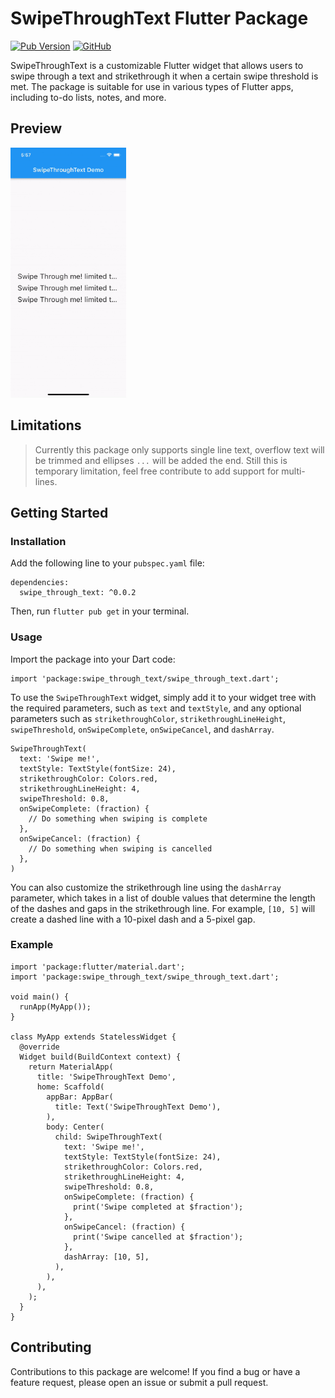 # SwipeThroughText Flutter Package

[![Pub Version](https://img.shields.io/pub/v/swipe_through_text?style=plastic)](https://pub.dev/packages/swipe_through_text) [![GitHub](https://img.shields.io/github/license/PanaraStudios/swipe_through_text?style=plastic)](https://pub.dev/packages/swipe_through_text/license) 


SwipeThroughText is a customizable Flutter widget that allows users to swipe through a text and strikethrough it when a certain swipe threshold is met. The package is suitable for use in various types of Flutter apps, including to-do lists, notes, and more.


## Preview

<img src="https://raw.githubusercontent.com/PanaraStudios/swipe_through_text/master/preview/preview.gif" height="400"/>

## Limitations

> Currently this package only supports single line text, overflow text
> will be trimmed and ellipses `...` will be added the end. Still this
> is temporary limitation, feel free contribute to add support for
> multi-lines.

## Getting Started

### Installation

Add the following line to your `pubspec.yaml` file:

    dependencies:
      swipe_through_text: ^0.0.2 

Then, run `flutter pub get` in your terminal.

### Usage

Import the package into your Dart code:

    import 'package:swipe_through_text/swipe_through_text.dart';

To use the `SwipeThroughText` widget, simply add it to your widget tree with the required parameters, such as `text` and `textStyle`, and any optional parameters such as `strikethroughColor`, `strikethroughLineHeight`, `swipeThreshold`, `onSwipeComplete`, `onSwipeCancel`, and `dashArray`.

    SwipeThroughText(
      text: 'Swipe me!',
      textStyle: TextStyle(fontSize: 24),
      strikethroughColor: Colors.red,
      strikethroughLineHeight: 4,
      swipeThreshold: 0.8,
      onSwipeComplete: (fraction) {
        // Do something when swiping is complete
      },
      onSwipeCancel: (fraction) {
        // Do something when swiping is cancelled
      },
    )

You can also customize the strikethrough line using the `dashArray` parameter, which takes in a list of double values that determine the length of the dashes and gaps in the strikethrough line. For example, `[10, 5]` will create a dashed line with a 10-pixel dash and a 5-pixel gap.

### Example

    import 'package:flutter/material.dart';
    import 'package:swipe_through_text/swipe_through_text.dart';
    
    void main() {
      runApp(MyApp());
    }
    
    class MyApp extends StatelessWidget {
      @override
      Widget build(BuildContext context) {
        return MaterialApp(
          title: 'SwipeThroughText Demo',
          home: Scaffold(
            appBar: AppBar(
              title: Text('SwipeThroughText Demo'),
            ),
            body: Center(
              child: SwipeThroughText(
                text: 'Swipe me!',
                textStyle: TextStyle(fontSize: 24),
                strikethroughColor: Colors.red,
                strikethroughLineHeight: 4,
                swipeThreshold: 0.8,
                onSwipeComplete: (fraction) {
                  print('Swipe completed at $fraction');
                },
                onSwipeCancel: (fraction) {
                  print('Swipe cancelled at $fraction');
                },
                dashArray: [10, 5],
              ),
            ),
          ),
        );
      }
    }

## Contributing

Contributions to this package are welcome! If you find a bug or have a feature request, please open an issue or submit a pull request.
